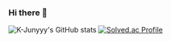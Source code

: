 ### Hi there 👋

![K-Junyyy's GitHub stats](https://github-readme-stats.vercel.app/api?username=Kimbumsoo99&show_icons=true&theme=highcontrast) [![Solved.ac Profile](http://mazassumnida.wtf/api/generate_badge?boj=show7441)](https://solved.ac/show7441)

<!--
**Kimbumsoo99/Kimbumsoo99** is a ✨ _special_ ✨ repository because its `README.md` (this file) appears on your GitHub profile.

Here are some ideas to get you started:

- 🔭 I’m currently working on ...
- 🌱 I’m currently learning ...
- 👯 I’m looking to collaborate on ...
- 🤔 I’m looking for help with ...
- 💬 Ask me about ...
- 📫 How to reach me: ...
- 😄 Pronouns: ...
- ⚡ Fun fact: ...
-->
